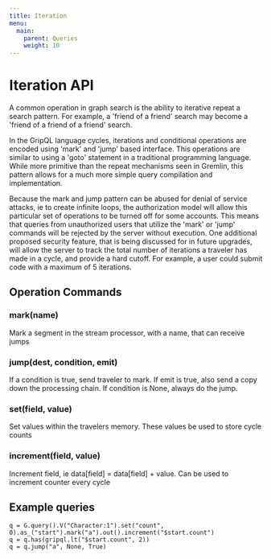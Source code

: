 ```yaml
---
title: Iteration
menu:
  main:
    parent: Queries
    weight: 10
---
```


# Iteration API

A common operation in graph search is the ability to iterative repeat a search pattern.
For example, a 'friend of a friend' search may become a 'friend of a friend of a friend' search.

In the GripQL language cycles, iterations and conditional operations are encoded using 
'mark' and 'jump' based interface. This operations are similar to using a 'goto' 
statement in a traditional programming language. While more primitive than the 
repeat mechanisms seen in Gremlin, this pattern allows for a much more simple 
query compilation and implementation.

Because the mark and jump pattern can be abused for denial of service attacks, 
ie to create infinite loops, the authorization model will allow this particular set
of operations to be turned off for some accounts. This means that queries from 
unauthorized users that utilize the 'mark' or 'jump' commands will be rejected 
by the server without execution. One additional proposed security feature, that 
is being discussed for in future upgrades, will allow the server to 
track the total number of iterations a traveler has made in a cycle, and provide a 
hard cutoff. For example, a user could submit code with a maximum of 5 iterations.

## Operation Commands
### mark(name)
Mark a segment in the stream processor, with a name, that can receive jumps

### jump(dest, condition, emit)
If a condition is true, send traveler to mark. If emit is true, also send a 
copy down the processing chain. If condition is None, always do the jump.


### set(field, value)
Set values within the travelers memory. These values be used to store cycle counts

### increment(field, value)
Increment field, ie data[field] = data[field] + value. Can be used to increment counter every cycle


## Example queries

```
q = G.query().V("Character:1").set("count", 0).as_("start").mark("a").out().increment("$start.count")
q = q.has(gripql.lt("$start.count", 2))
q = q.jump("a", None, True)
```

